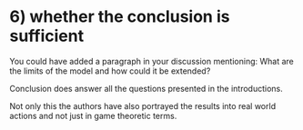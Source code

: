# 6) whether the conclusion is sufficient

You could have added a paragraph in your discussion mentioning: What are the limits of the model and how could it be extended?

Conclusion does answer all the questions presented in the introductions.

Not only this the authors have also portrayed the results into real world actions and not just in game theoretic terms.
